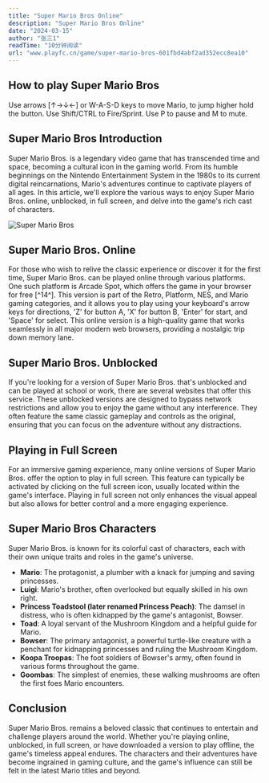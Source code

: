 ```yaml
---
title: "Super Mario Bros Online"
description: "Super Mario Bros Online"
date: "2024-03-15"
author: "张三1"
readTime: "10分钟阅读"
url: "www.playfc.cn/game/super-mario-bros-601fbd4abf2ad352ecc8ea10"
---
```


## How to play Super Mario Bros
Use arrows [↑→↓←] or W-A-S-D keys to move Mario, to jump higher hold the button.
Use Shift/CTRL to Fire/Sprint. Use P to pause and M to mute.

## Super Mario Bros Introduction
Super Mario Bros. is a legendary video game that has transcended time and space, becoming a cultural icon in the gaming world. From its humble beginnings on the Nintendo Entertainment System in the 1980s to its current digital reincarnations, Mario's adventures continue to captivate players of all ages. In this article, we'll explore the various ways to enjoy Super Mario Bros. online, unblocked, in full screen, and delve into the game's rich cast of characters.

![Super Mario Bros](https://eloutput.com/wp-content/uploads/2022/03/Super-Mario-Bros-1985.jpg.webp)

## Super Mario Bros. Online
For those who wish to relive the classic experience or discover it for the first time, Super Mario Bros. can be played online through various platforms. One such platform is Arcade Spot, which offers the game in your browser for free [^14^]. This version is part of the Retro, Platform, NES, and Mario gaming categories, and it allows you to play using your keyboard's arrow keys for directions, 'Z' for button A, 'X' for button B, 'Enter' for start, and 'Space' for select. This online version is a high-quality game that works seamlessly in all major modern web browsers, providing a nostalgic trip down memory lane.

## Super Mario Bros. Unblocked
If you're looking for a version of Super Mario Bros. that's unblocked and can be played at school or work, there are several websites that offer this service. These unblocked versions are designed to bypass network restrictions and allow you to enjoy the game without any interference. They often feature the same classic gameplay and controls as the original, ensuring that you can focus on the adventure without any distractions.

## Playing in Full Screen
For an immersive gaming experience, many online versions of Super Mario Bros. offer the option to play in full screen. This feature can typically be activated by clicking on the full screen icon, usually located within the game's interface. Playing in full screen not only enhances the visual appeal but also allows for better control and a more engaging experience.

## Super Mario Bros Characters
Super Mario Bros. is known for its colorful cast of characters, each with their own unique traits and roles in the game's universe.

- **Mario**: The protagonist, a plumber with a knack for jumping and saving princesses.
- **Luigi**: Mario's brother, often overlooked but equally skilled in his own right.
- **Princess Toadstool (later renamed Princess Peach)**: The damsel in distress, who is often kidnapped by the game's antagonist, Bowser.
- **Toad**: A loyal servant of the Mushroom Kingdom and a helpful guide for Mario.
- **Bowser**: The primary antagonist, a powerful turtle-like creature with a penchant for kidnapping princesses and ruling the Mushroom Kingdom.
- **Koopa Troopas**: The foot soldiers of Bowser's army, often found in various forms throughout the game.
- **Goombas**: The simplest of enemies, these walking mushrooms are often the first foes Mario encounters.

## Conclusion
Super Mario Bros. remains a beloved classic that continues to entertain and challenge players around the world. Whether you're playing online, unblocked, in full screen, or have downloaded a version to play offline, the game's timeless appeal endures. The characters and their adventures have become ingrained in gaming culture, and the game's influence can still be felt in the latest Mario titles and beyond.